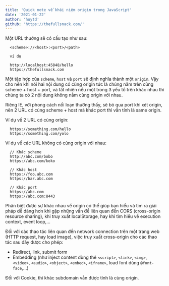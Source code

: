 ```yaml
---
title: 'Quick note về khái niệm origin trong JavaScript'
date: '2021-01-22'
author: 'huytd'
github: 'https://thefullsnack.com/'
---
```


Một URL thường sẽ có cấu tạo như sau:

```
  <scheme>://<host>:<port>/<path>

  ví dụ

  http://localhost:45848/hello
  https://thefullsnack.com
```

Một tập hợp của `scheme`, `host` và `port` sẽ định nghĩa thành một `origin`. Vậy cho nên khi nói hai nội dung có cùng origin tức là chúng nằm trên cùng scheme + host + port, và tất nhiên nếu một trong 3 yếu tố trên khác nhau thì chúng ta có 2 nội dung không nằm cùng origin với nhau.

Riêng IE, với phong cách nổi loạn thường thấy, sẽ bỏ qua port khi xét origin, nên 2 URL có cùng scheme + host mà khác port thì vẫn tính là same origin.

Ví dụ về 2 URL có cùng origin:

```
  https://something.com/hello 
  https://something.com/yolo 
```

Ví dụ về các URL không có cùng origin với nhau:

```
  // Khác scheme
  http://abc.com/bobo
  https://abc.com/koko

  // Khác host
  https://foo.abc.com
  https://bar.abc.com

  // Khác port
  https://abc.com
  https://abc.com:8443
```

Phân biệt được sự khác nhau về origin có thể giúp bạn hiểu và tìm ra giải pháp dễ dàng hơn khi gặp những vấn đề liên quan đến CORS (cross-origin resource sharing), khi truy xuất localStorage, hay khi tìm hiểu về execution context, event loop,...

Đối với các thao tác liên quan đến network connection trên một trang web (HTTP request, hay load image), việc truy xuất cross-origin cho các thao tác sau đây được cho phép:
- Redirect, link, submit form
- Embedding (như inject content dùng thẻ `<script>`, `<link>`, `<img>`, `<video>`, `<audio>`, `<object>`, `<embed>`, `<iframe>`, load font dùng `@font-face`,...)

Đối với Cookie, thì khác subdomain vẫn được tính là cùng origin.